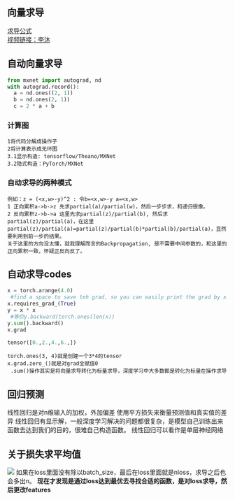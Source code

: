 ## 向量求导  
  [求导公式](https://blog.csdn.net/lipengcn/article/details/52815429)  
  [视频链接：李沐](https://www.bilibili.com/video/BV1eZ4y1w7PY?from=search&seid=4070688631110788090&spm_id_from=333.337.0.0)  
  
## 自动向量求导  
```python  
from mxnet import autograd, nd
with autograd.record():
  a = nd.ones((2, 1))
  b = nd.ones(2, 1))
  c = 2 * a + b
  ```  
  ### 计算图  
    1将代码分解成操作子  
    2将计算表示成无环图  
    3.1显示构造: tensorflow/Theano/MXNet  
    3.2隐式构造：PyTorch/MXNet
 ### 自动求导的两种模式 
    例如：z = (<x,w>-y)^2 : 令b=<x,w>-y a=<x,w>
    1 正向累积a->b->z 先求partial(a)/partial(w)，然后一步步求，和递归很像。
    2 反向累积z->b->a 这里先求partial(z)/partial(b), 然后求partial(z)/partial(a)，在这里partial(z)/partial(a)=partial(z)/partial(b)*partial(b)/partial(a)，显然要利用到前一步的结果。  
    关于这里的方向没太懂，就我理解而言的Backpropagation, 是不需要中间参数的，和这里的正向累积一致，怀疑正反向反了。
  ## 自动求导codes
  ```python
  x = torch.arange(4.0)
   #find a space to save teh grad, so you can easily print the grad by x.grad. Of course, it is equallent to x = torch.arange(4.0, requires_grad=True
  x.requires_grad_(True)
  y = x * x
   #等价y.backward(torch.ones(len(x))
  y.sum().backward() 
  x.grad
  ```
  ```python
 tensor([0.,2.,4.,6.,])
 ```
    torch.ones(3, 4)就是创建一个3*4的tensor   
    x.grad.zero_()就是对grad全赋值0  
     .sum()操作其实是将向量求导转化为标量求导，深度学习中大多数都是转化为标量在操作求导
     
   ## 回归预测
   线性回归是对n维输入的加权，外加偏差
    使用平方损失来衡量预测值和真实值的差异
    线性回归有显示解，一般深度学习解决的问题都很复杂，是模型自己训练出来函数去达到我们的目的，很难自己构造函数。
    线性回归可以看作是单层神经网络
    
   ## 关于损失求平均值  
   
   ![](http://latex.codecogs.com/svg.latex?W_{t}=W_{t-1}-\eta\frac{\partial{l}}{\partial{W_{t-1}}})
   如果在loss里面没有除以batch_size，最后在loss里面就是nloss，求导之后也会多出n。
   **现在才发现是通过loss达到最优去寻找合适的函数，是对loss求导，然后更改features**
    

